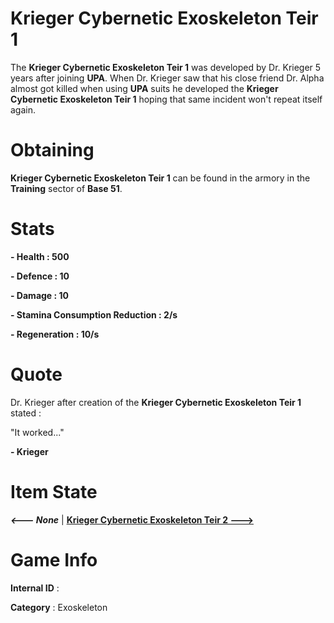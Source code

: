 # Krieger Cybernetic Exoskeleton Teir 1

The **Krieger Cybernetic Exoskeleton Teir 1** was developed by Dr. Krieger 5 years after joining **UPA**. When Dr. Krieger saw that his close friend Dr. Alpha almost got killed when using **UPA** suits he developed the **Krieger Cybernetic Exoskeleton Teir 1** hoping that same incident won't repeat itself again.

# Obtaining

**Krieger Cybernetic Exoskeleton Teir 1** can be found in the armory in the **Training** sector of **Base 51**.

# Stats

**- Health : 500**

**- Defence : 10**

**- Damage : 10**

**- Stamina Consumption Reduction : 2/s**

**- Regeneration : 10/s**

# Quote

Dr. Krieger after creation of the **Krieger Cybernetic Exoskeleton Teir 1** stated :

"It worked..."

**- Krieger**

# Item State

***<--- None*** | [**Krieger Cybernetic Exoskeleton Teir 2 --->**]()

# Game Info

**Internal ID** : 

**Category** : Exoskeleton
